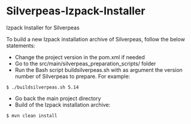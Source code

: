 Silverpeas-Izpack-Installer
===========================

Izpack Installer for Silverpeas

To build a new Izpack installation archive of Silverpeas, follow the below statements:
- Change the project version in the pom.xml if needed
- Go to the src/main/silverpeas_preparation_scripts/ folder
- Run the Bash script buildsilverpeas.sh with as argument the version number of Silverpeas to prepare. For example:
```
$ ./buildsilverpeas.sh 5.14
```
- Go back the main project directory
- Build of the Izpack installation archive:
```
$ mvn clean install
```
